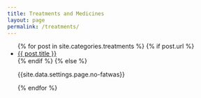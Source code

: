 ```yaml
---
title: Treatments and Medicines
layout: page
permalink: /treatments/
---
```


<article class="post">
<ul class="posts">
  {% for post in site.categories.treatments %}
    {% if post.url %}
    <li>
    <a href="{{ post.url }}">{{ post.title }}</a>
    </li>
    {% endif %}
    {% else %}
    <p>{{site.data.settings.page.no-fatwas}}</p>
  {% endfor %}
</ul>
</article>
